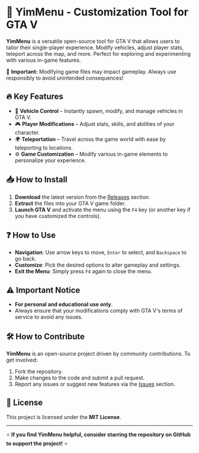 <!--
YimMenu, GTA V Enhancement Tool, GTA 5 Modding, Single-player Customization, GTA V Vehicle Mod, Player Stats Modification, GTA V Teleportation, GTA Modding Community, Open Source GTA V Tools
-->

# 🚀 YimMenu - Customization Tool for GTA V

**YimMenu** is a versatile open-source tool for GTA V that allows users to tailor their single-player experience. Modify vehicles, adjust player stats, teleport across the map, and more. Perfect for exploring and experimenting with various in-game features.

🚨 **Important:** Modifying game files may impact gameplay. Always use responsibly to avoid unintended consequences!

## 🔥 Key Features
- 🚗 **Vehicle Control** – Instantly spawn, modify, and manage vehicles in GTA V.
- 🎮 **Player Modifications** – Adjust stats, skills, and abilities of your character.
- 🌍 **Teleportation** – Travel across the game world with ease by teleporting to locations.
- ⚙️ **Game Customization** – Modify various in-game elements to personalize your experience.

## 📥 How to Install
1. **Download** the latest version from the [Releases](https://github.com/mastermod131/YimMenuV2) section.
2. **Extract** the files into your GTA V game folder.
3. **Launch GTA V** and activate the menu using the `F4` key (or another key if you have customized the controls).

## ❓ How to Use
- **Navigation**: Use arrow keys to move, `Enter` to select, and `Backspace` to go back.
- **Customize**: Pick the desired options to alter gameplay and settings.
- **Exit the Menu**: Simply press `F4` again to close the menu.

## ⚠️ Important Notice
- **For personal and educational use only**.  
- Always ensure that your modifications comply with GTA V's terms of service to avoid any issues.

## 🛠 How to Contribute
**YimMenu** is an open-source project driven by community contributions. To get involved:
1. Fork the repository.
2. Make changes to the code and submit a pull request.
3. Report any issues or suggest new features via the [Issues](https://github.com/mastermod131/YimMenuV2/issues) section.

## 📜 License
This project is licensed under the **MIT License**.

---

⭐ **If you find YimMenu helpful, consider starring the repository on GitHub to support the project!** ⭐
